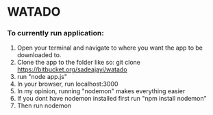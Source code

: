 # WATADO

### To currently run application:

1. Open your terminal and navigate to where you want the app to be downloaded to.
2. Clone the app to the folder like so: git clone https://bitbucket.org/sadeajayi/watado 
3. run "node app.js"
4. In your browser, run localhost:3000
5. In my opinion, running "nodemon" makes everything easier
6. If you dont have nodemon installed first run "npm install nodemon"
7. Then run nodemon


